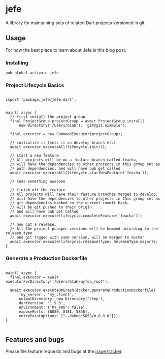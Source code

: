 # jefe

A library for maintaining sets of related Dart projects versioned in git.

## Usage

For now the best place to learn about Jefe is this blog post.



### Installing


```
pub global activate jefe
```


### Project Lifecycle Basics

```

import 'package:jefe/jefe.dart';


main() async {
  // first install the project group
  final ProjectGroup projectGroup = await ProjectGroup.install(
      new Directory('/Users/blah'), 'git@git.example');

  final executor = new CommandExecutor(projectGroup);

  // initialise it (sets it on develop branch etc)
  await executor.executeAll(lifecycle.init());

  // start a new feature
  // All projects will be on a feature branch called feacha,
  // will have the dependencies to other projects in this group set as
  // path dependencies, and will have pub get called
  await executor.executeAll(lifecycle.startNewFeature('feacha'));

  // Code something awesome

  // finish off the feature
  // All projects will have their feature branches merged to develop,
  // will have the dependencies to other projects in this group set as
  // git dependencies bashed on the current commit hash,
  // will be git pushed to their origin
  // and will have pub get called
  await executor.execute(lifecycle.completeFeature('feacha'));

  // now cut a release.
  // All the project pubspec versions will be bumped according to the release type
  // and git tagged with same version, will be merged to master
  await executor.execute(lifecycle.release(type: ReleaseType.major));
}

```

### Generate a Production Dockerfile

```

main() async {
  final executor = await executorForDirectory('/Users/blah/myfoo_root');

  await executor.executeOnGraph(docker.generateProductionDockerfile(
      'my_server', 'my_client',
      outputDirectory: new Directory('/tmp'),
      dartVersion: '1.9.3',
      environment: {'MY_FOO': false},
      exposePorts: [8080, 8181, 5858],
      entryPointOptions: ["--debug:5858/0.0.0.0"]));
}


```


## Features and bugs

Please file feature requests and bugs at the [issue tracker][tracker].

[tracker]: https://github.com/Andersmholmgren/jefe/issues
